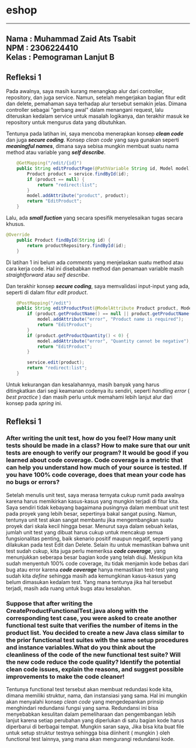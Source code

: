 # eshop
---
Nama  : Muhammad Zaid Ats Tsabit <br>
NPM   : 2306224410 <br>
Kelas : Pemograman Lanjut B
---
## Refleksi 1

Pada awalnya, saya masih kurang menangkap alur dari controller, repository, dan juga service.
Namun, setelah mengerjakan bagian fitur edit dan delete, pemahaman saya terhadap alur tersebut semakin jelas.
Dimana controller sebagai "gerbang awal" dalam menangani request, lalu diteruskan kedalam service untuk masalah logikanya,
dan terakhir masuk ke repository untuk mengurus data yang dibutuhkan.

Tentunya pada latihan ini, saya mencoba menerapkan konsep _**clean code**_ dan juga _**secure coding**_.
Konsep _clean code_ yang saya gunakan seperti _**meaningful names**_, dimana saya sebisa mungkin membuat suatu nama method atau variable
yang _**self describe**_.

```java
    @GetMapping("/edit/{id}")
    public String editProductPage(@PathVariable String id, Model model) {
        Product product = service.findById(id);
        if (product == null) {
            return "redirect:list";
        }
        model.addAttribute("product", product);
        return "EditProduct";
    }
```
Lalu, ada _**small fuction**_ yang secara spesifik menyelesaikan tugas secara khusus.
```java
@Override
    public Product findById(String id) {
        return productRepository.findById(id);
    }
```
Di latihan 1 ini belum ada _comments_ yang menjelaskan suatu method atau cara kerja code.
Hal ini disebabkan method dan penamaan variable masih _straightforward_ atau _self describe_.

Dan terakhir konsep _**secure coding**_, saya memvalidasi input-input yang ada, seperti di dalam fitur _edit product_.
```java
    @PostMapping("/edit")
    public String editProductPost(@ModelAttribute Product product, Model model) {
        if (product.getProductName() == null || product.getProductName().isEmpty()) {
            model.addAttribute("error", "Product name is required");
            return "EditProduct";
        }
        if (product.getProductQuantity() < 0) {
            model.addAttribute("error", "Quantity cannot be negative");
            return "EditProduct";
        }

        service.edit(product);
        return "redirect:list";
    }
```

Untuk kekurangan dan kesalahannya, masih banyak yang harus ditingkatkan dari segi keamanan codenya itu sendiri, seperti _handling error_ ( _best practice_ )
dan masih perlu untuk memahami lebih lanjut alur dari konsep pada _spring_ ini.

## Refleksi 1

### After writing the unit test, how do you feel? How many unit tests should be made in a class? How to make sure that our unit tests are enough to verify our program? It would be good if you learned about code coverage. Code coverage is a metric that can help you understand how much of your source is tested. If you have 100% code coverage, does that mean your code has no bugs or errors? 

Setelah menulis unit test, saya merasa ternyata cukup rumit pada awalnya karena harus memikirkan kasus-kasus yang mungkin terjadi di fitur kita.
Saya sendiri tidak kebayang bagaimana pusingnya dalam membuat unit test pada proyek yang lebih besar, sepertinya bakal sangat pusing.
Namun, tentunya unit test akan sangat membantu jika mengembangkan suatu proyek dari skala kecil hingga besar.
Menurut saya dalam sebuah kelas, jumlah unit test yang dibuat harus cukup untuk mencakup semua fungsionalitas penting, baik skenario positif maupun negatif, seperti yang dilakukan pada test Edit dan Delete.
Selain itu untuk memastikan bahwa unit test sudah cukup, kita juga perlu memeriksa _**code coverage**_, yang menunjukkan seberapa besar bagian kode yang telah diuji.
Meskipun kita sudah menyentuh 100% code coverage, itu tidak menjamin kode bebas dari bug atau error karena _**code coverage**_ hanya memastikan test-test yang sudah kita _define_
sehingga masih ada kemungkinan kasus-kasus yang belum dimasukan kedalam test. Yang mana tentunya jika hal tersebut terjadi, masih ada ruang untuk bugs atau kesalahan.


### Suppose that after writing the CreateProductFunctionalTest.java along with the corresponding test case, you were asked to create another functional test suite that verifies the number of items in the product list. You decided to create a new Java class similar to the prior functional test suites with the same setup procedures and instance variables.What do you think about the cleanliness of the code of the new functional test suite? Will the new code reduce the code quality? Identify the potential clean code issues, explain the reasons, and suggest possible improvements to make the code cleaner!

Tentunya functional test tersebut akan membuat redundasi kode kita, dimana memiliki struktur, nama, dan instansiasi yang sama.
Hal ini mungkin akan menyalahi konsep _clean code_ yang mengedepankan prinsip menghindari redundansi fungsi yang sama.
Redundansi ini bisa menyebabkan kesulitan dalam pemeliharaan dan pengembangan lebih lanjut karena setiap perubahan yang diperlukan di satu bagian kode harus diperbarui di berbagai tempat.
Mungkin saran saya, Jika bisa kita buat file untuk setup struktur testnya sehingga bisa diinherit ( mungkin ) oleh functional test lainnya, yang mana akan mengurangi redundansi kode.
